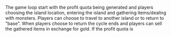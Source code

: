 The game loop start with the profit quota being generated and players choosing the island location, entering the island and gathering items/dealing with monsters. Players can choose to travel to another island or to return to "base". When players choose to return the cycle ends and players can sell the gathered items in exchange for gold. If the profit quota is 